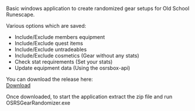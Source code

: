 Basic windows application to create randomized gear setups for Old School Runescape.  

Various options which are saved:
- Include/Exclude members equipment
- Include/Exclude quest items
- Include/Exclude untradeables
- Include/Exclude cosmetics (Gear without any stats)
- Check stat requirements (Set your stats)
- Update equipment data (Using the osrsbox-api)

You can download the release here:  
[Download](https://github.com/azmaster299/osrs-gear-randomizer/releases/download/V1.0/OSRSGearRandomizer.zip)

Once downloaded, to start the application extract the zip file and run OSRSGearRandomizer.exe
